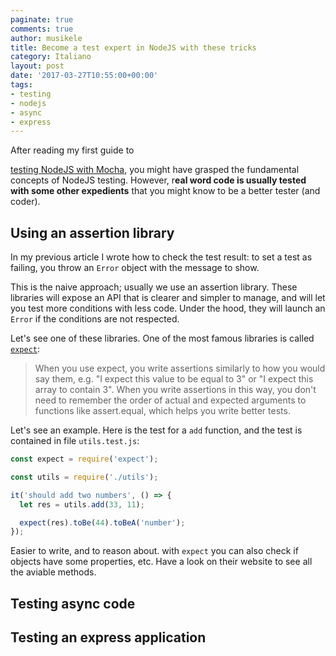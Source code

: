```yaml
---
paginate: true
comments: true
author: musikele
title: Become a test expert in NodeJS with these tricks
category: Italiano
layout: post
date: '2017-03-27T10:55:00+00:00'
tags:
- testing
- nodejs
- async
- express
---
```

After reading my first guide to

<a href="https://michelenasti.com/2017/03/23/node-js-testing-easy-with-mocha.html">testing NodeJS with Mocha</a>, you might have grasped the fundamental concepts of NodeJS testing. However, r**eal word code is usually tested with some other expedients** that you might know to be a better tester (and coder).

## Using an assertion library

In my previous article I wrote how to check the test result: to set a test as failing, you throw an `Error` object with the message to show.

This is the naive approach; usually we use an assertion library. These libraries will expose an API that is clearer and simpler to manage, and will let you test more conditions with less code. Under the hood, they will launch an `Error` if the conditions are not respected.

Let's see one of these libraries. One of the most famous libraries is called [`expect`](https://github.com/mjackson/expect):

> When you use expect, you write assertions similarly to how you would say them, e.g. "I expect this value to be equal to 3" or "I expect this array to contain 3". When you write assertions in this way, you don't need to remember the order of actual and expected arguments to functions like assert.equal, which helps you write better tests.

Let's see an example. Here is the test for a `add` function, and the test is contained in file `utils.test.js`: 

```javascript
const expect = require('expect');

const utils = require('./utils');

it('should add two numbers', () => {
  let res = utils.add(33, 11);

  expect(res).toBe(44).toBeA('number');
});
```

Easier to write, and to reason about. with `expect` you can also check if objects have some properties, etc. Have a look on their website to see all the aviable methods. 

## Testing async code 

## Testing an express application 